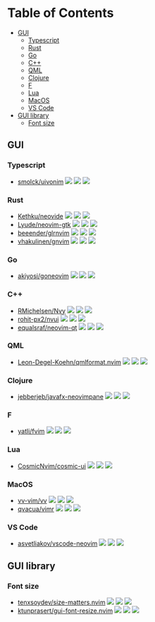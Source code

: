 # Table of Contents

<!-- toc -->

- [GUI](#gui)
  * [Typescript](#typescript)
  * [Rust](#rust)
  * [Go](#go)
  * [C++](#c)
  * [QML](#qml)
  * [Clojure](#clojure)
  * [F](#f)
  * [Lua](#lua)
  * [MacOS](#macos)
  * [VS Code](#vs-code)
- [GUI library](#gui-library)
  * [Font size](#font-size)

<!-- tocstop -->

## GUI

### Typescript

- [smolck/uivonim](https://github.com/smolck/uivonim) ![](https://img.shields.io/github/stars/smolck/uivonim) ![](https://img.shields.io/github/last-commit/smolck/uivonim) ![](https://img.shields.io/github/commit-activity/y/smolck/uivonim)

### Rust

- [Kethku/neovide](https://github.com/Kethku/neovide) ![](https://img.shields.io/github/stars/Kethku/neovide) ![](https://img.shields.io/github/last-commit/Kethku/neovide) ![](https://img.shields.io/github/commit-activity/y/Kethku/neovide)
- [Lyude/neovim-gtk](https://github.com/Lyude/neovim-gtk) ![](https://img.shields.io/github/stars/Lyude/neovim-gtk) ![](https://img.shields.io/github/last-commit/Lyude/neovim-gtk) ![](https://img.shields.io/github/commit-activity/y/Lyude/neovim-gtk)
- [beeender/glrnvim](https://github.com/beeender/glrnvim) ![](https://img.shields.io/github/stars/beeender/glrnvim) ![](https://img.shields.io/github/last-commit/beeender/glrnvim) ![](https://img.shields.io/github/commit-activity/y/beeender/glrnvim)
- [vhakulinen/gnvim](https://github.com/vhakulinen/gnvim) ![](https://img.shields.io/github/stars/vhakulinen/gnvim) ![](https://img.shields.io/github/last-commit/vhakulinen/gnvim) ![](https://img.shields.io/github/commit-activity/y/vhakulinen/gnvim)

### Go

- [akiyosi/goneovim](https://github.com/akiyosi/goneovim) ![](https://img.shields.io/github/stars/akiyosi/goneovim) ![](https://img.shields.io/github/last-commit/akiyosi/goneovim) ![](https://img.shields.io/github/commit-activity/y/akiyosi/goneovim)

### C++

- [RMichelsen/Nvy](https://github.com/RMichelsen/Nvy) ![](https://img.shields.io/github/stars/RMichelsen/Nvy) ![](https://img.shields.io/github/last-commit/RMichelsen/Nvy) ![](https://img.shields.io/github/commit-activity/y/RMichelsen/Nvy)
- [rohit-px2/nvui](https://github.com/rohit-px2/nvui) ![](https://img.shields.io/github/stars/rohit-px2/nvui) ![](https://img.shields.io/github/last-commit/rohit-px2/nvui) ![](https://img.shields.io/github/commit-activity/y/rohit-px2/nvui)
- [equalsraf/neovim-qt](https://github.com/equalsraf/neovim-qt) ![](https://img.shields.io/github/stars/equalsraf/neovim-qt) ![](https://img.shields.io/github/last-commit/equalsraf/neovim-qt) ![](https://img.shields.io/github/commit-activity/y/equalsraf/neovim-qt)

### QML

- [Leon-Degel-Koehn/qmlformat.nvim](https://github.com/Leon-Degel-Koehn/qmlformat.nvim) ![](https://img.shields.io/github/stars/Leon-Degel-Koehn/qmlformat.nvim) ![](https://img.shields.io/github/last-commit/Leon-Degel-Koehn/qmlformat.nvim) ![](https://img.shields.io/github/commit-activity/y/Leon-Degel-Koehn/qmlformat.nvim)

### Clojure

- [jebberjeb/javafx-neovimpane](https://github.com/jebberjeb/javafx-neovimpane) ![](https://img.shields.io/github/stars/jebberjeb/javafx-neovimpane) ![](https://img.shields.io/github/last-commit/jebberjeb/javafx-neovimpane) ![](https://img.shields.io/github/commit-activity/y/jebberjeb/javafx-neovimpane)

### F

- [yatli/fvim](https://github.com/yatli/fvim) ![](https://img.shields.io/github/stars/yatli/fvim) ![](https://img.shields.io/github/last-commit/yatli/fvim) ![](https://img.shields.io/github/commit-activity/y/yatli/fvim)

### Lua

- [CosmicNvim/cosmic-ui](https://github.com/CosmicNvim/cosmic-ui) ![](https://img.shields.io/github/stars/CosmicNvim/cosmic-ui) ![](https://img.shields.io/github/last-commit/CosmicNvim/cosmic-ui) ![](https://img.shields.io/github/commit-activity/y/CosmicNvim/cosmic-ui)

### MacOS

- [vv-vim/vv](https://github.com/vv-vim/vv) ![](https://img.shields.io/github/stars/vv-vim/vv) ![](https://img.shields.io/github/last-commit/vv-vim/vv) ![](https://img.shields.io/github/commit-activity/y/vv-vim/vv)
- [qvacua/vimr](https://github.com/qvacua/vimr) ![](https://img.shields.io/github/stars/qvacua/vimr) ![](https://img.shields.io/github/last-commit/qvacua/vimr) ![](https://img.shields.io/github/commit-activity/y/qvacua/vimr)

### VS Code

- [asvetliakov/vscode-neovim](https://github.com/asvetliakov/vscode-neovim) ![](https://img.shields.io/github/stars/asvetliakov/vscode-neovim) ![](https://img.shields.io/github/last-commit/asvetliakov/vscode-neovim) ![](https://img.shields.io/github/commit-activity/y/asvetliakov/vscode-neovim)

## GUI library

### Font size

- [tenxsoydev/size-matters.nvim](https://github.com/tenxsoydev/size-matters.nvim) ![](https://img.shields.io/github/stars/tenxsoydev/size-matters.nvim) ![](https://img.shields.io/github/last-commit/tenxsoydev/size-matters.nvim) ![](https://img.shields.io/github/commit-activity/y/tenxsoydev/size-matters.nvim)
- [ktunprasert/gui-font-resize.nvim](https://github.com/ktunprasert/gui-font-resize.nvim) ![](https://img.shields.io/github/stars/ktunprasert/gui-font-resize.nvim) ![](https://img.shields.io/github/last-commit/ktunprasert/gui-font-resize.nvim) ![](https://img.shields.io/github/commit-activity/y/ktunprasert/gui-font-resize.nvim)
